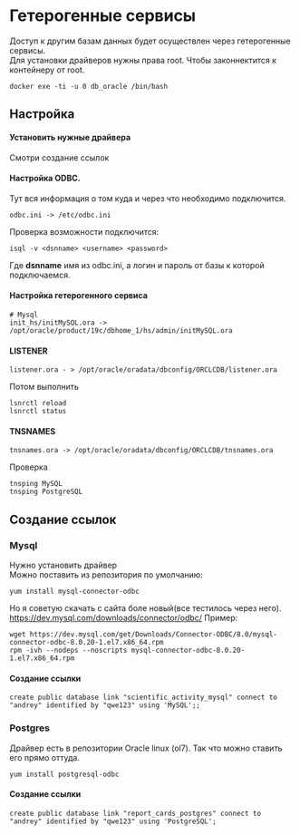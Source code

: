 # Гетерогенные сервисы
Доступ к другим базам данных будет осуществлен через гетерогенные сервисы.  
Для установки драйверов нужны права root. Чтобы законнектится к контейнеру от root.  
```
docker exe -ti -u 0 db_oracle /bin/bash
```

## Настройка
#### Установить нужные драйвера
Смотри создание ссылок
#### Настройка ODBC.
Тут вся информация о том куда и через что необходимо подключится.
```
odbc.ini -> /etc/odbc.ini
```
Проверка возможности подключится:
```
isql -v <dsnname> <username> <password>
```
Где **dsnname** имя из odbc.ini, а логин и пароль от базы к которой подключаемся.
####  Настройка гетерогенного сервиса
```
# Mysql
init_hs/initMySQL.ora -> /opt/oracle/product/19c/dbhome_1/hs/admin/initMySQL.ora
```
#### LISTENER
```
listener.ora - > /opt/oracle/oradata/dbconfig/ORCLCDB/listener.ora
```
Потом выполнить
```
lsnrctl reload
lsnrctl status
```
#### TNSNAMES
```
tnsnames.ora -> /opt/oracle/oradata/dbconfig/ORCLCDB/tnsnames.ora
```
Проверка
```
tnsping MySQL
tnsping PostgreSQL
```
## Создание ссылок
### Mysql
Нужно установить драйвер  
Можно поставить из репозитория по умолчанию:
```
yum install mysql-connector-odbc
```
Но я советую скачать с сайта боле новый(все тестилось через него).
https://dev.mysql.com/downloads/connector/odbc/
Пример:
```
wget https://dev.mysql.com/get/Downloads/Connector-ODBC/8.0/mysql-connector-odbc-8.0.20-1.el7.x86_64.rpm
rpm -ivh --nodeps --noscripts mysql-connector-odbc-8.0.20-1.el7.x86_64.rpm
```

#### Создание ссылки
```
create public database link "scientific_activity_mysql" connect to "andrey" identified by "qwe123" using 'MySQL';;
```

### Postgres
Драйвер есть в репозитории Oracle linux (ol7). Так что можно ставить его прямо оттуда.
```
yum install postgresql-odbc
```

#### Создание ссылки
```
create public database link "report_cards_postgres" connect to "andrey" identified by "qwe123" using 'PostgreSQL';
```
